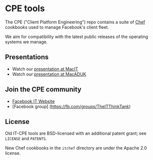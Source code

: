 # CPE tools
The CPE ("Client Platform Engineering") repo contains a suite of
[Chef](https://www.chef.io/) cookbooks used to manage Facebook's client fleet.

We aim for compatibility with the latest public releases of the operating
systems we manage.

## Presentations
* Watch our [presentation at MacIT](http://www.youtube.com/watch?v=Z3gMXUxI0Hs)
* Watch our [presentation at MacADUK](https://www.youtube.com/watch?v=VIzgMavUFRQ)

## Join the CPE community
* [Facebook IT Website](https://fb.com/it)
* [Facebook group] (https://fb.com/groups/TheITThinkTank)

## License
Old IT-CPE tools are BSD-licensed with an additional patent grant; see `LICENSE`
and `PATENTS`.

New Chef cookbooks in the `itchef` directory are under the Apache 2.0 license.
